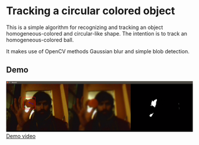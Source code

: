 # Tracking a circular colored object

This is a simple algorithm for recognizing and tracking an object homogeneous-colored and circular-like shape.
The intention is to track an homogeneous-colored ball.

It makes use of OpenCV methods Gaussian blur and simple blob detection.

## Demo

![Demo picture](\doc\images\demo.png)
[Demo video](https://youtu.be/Baz3H-SyI8s)
